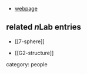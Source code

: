 

* [webpage](http://www.homepages.ucl.ac.uk/~ucahjdl/)

## related $n$Lab entries


* [[7-sphere]]

* [[G2-structure]]

category: people
